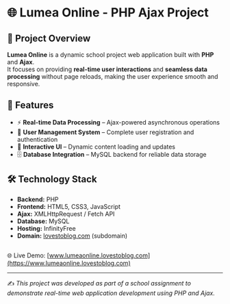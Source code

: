 # 🌐 Lumea Online - PHP Ajax Project

## 📖 Project Overview
**Lumea Online** is a dynamic school project web application built with **PHP** and **Ajax**.  
It focuses on providing **real-time user interactions** and **seamless data processing** without page reloads, making the user experience smooth and responsive.

## 🚀 Features
- ⚡ **Real-time Data Processing** – Ajax-powered asynchronous operations  
- 👤 **User Management System** – Complete user registration and authentication  
- 🎨 **Interactive UI** – Dynamic content loading and updates  
- 🗄️ **Database Integration** – MySQL backend for reliable data storage  

## 🛠️ Technology Stack
- **Backend:** PHP  
- **Frontend:** HTML5, CSS3, JavaScript  
- **Ajax:** XMLHttpRequest / Fetch API  
- **Database:** MySQL  
- **Hosting:** InfinityFree  
- **Domain:** [lovestoblog.com](https://lumeaonline.lovestoblog.com) (subdomain)  

## 
🌐 Live Demo: [www.lumeaonline.lovestoblog.com](https://www.lumeaonline.lovestoblog.com)

---

✍️ *This project was developed as part of a school assignment to demonstrate real-time web application development using PHP and Ajax.*
